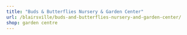 ```yaml
---
title: "Buds & Butterflies Nursery & Garden Center"
url: /blairsville/buds-and-butterflies-nursery-and-garden-center/
shop: garden centre
---
```

